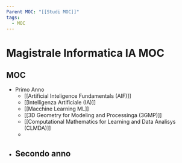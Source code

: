 ```yaml
---
Parent MOC: "[[Studi MOC]]"
tags:
  - MOC
---
```


# Magistrale Informatica IA MOC

## MOC 
- Primo Anno
	- [[Artificial Inteligence Fundamentals (AIF)]]
	- [[Intelligenza Artificiale (IA)]]
	- [[Macchine Learning ML]]
	- [[3D Geometry for Modeling and Processinga (3GMP)]]
	- [[Computational Mathematics for Learning and Data Analisys (CLMDA)]]
	- 
- Secondo anno
	- 



